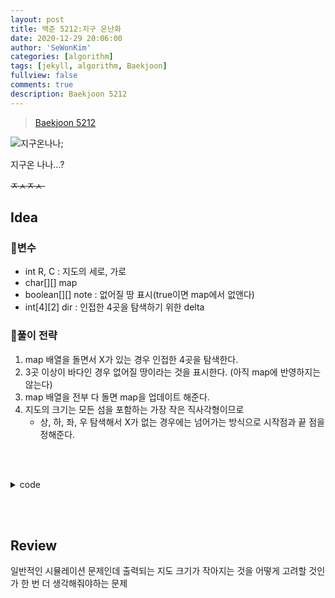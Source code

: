 ```yaml
---
layout: post
title: 백준 5212:지구 온난화
date: 2020-12-29 20:06:00
author: 'SeWonKim'
categories: [algorithm]
tags: [jekyll, algorithm, Baekjoon]
fullview: false
comments: true
description: Baekjoon 5212
---
```


> [Baekjoon 5212](https://www.acmicpc.net/problem/5212)

![지구온나나](https://image.fmkorea.com/files/attach/new/20190607/44021718/977763242/1880325642/c773019b27d1a0d542b75bbaab281d21.jpg);

지구온 나나...?

<del> ㅈㅅㅈㅅ </del>
&nbsp;  

## Idea

### 🥚변수

- int R, C : 지도의 세로, 가로
- char[][] map 
- boolean[][] note : 없어질 땅 표시(true이면 map에서 없앤다)
- int[4][2] dir : 인접한 4곳을 탐색하기 위한 delta 
  
### 🍳풀이 전략

1. map 배열을 돌면서 X가 있는 경우 인접한 4곳을 탐색한다.
2. 3곳 이상이 바다인 경우 없어질 땅이라는 것을 표시한다. (아직 map에 반영하지는 않는다)
3. map 배열을 전부 다 돌면 map을 업데이트 해준다.
4. 지도의 크기는 모든 섬을 포함하는 가장 작은 직사각형이므로
      - 상, 하, 좌, 우 탐색해서 X가 없는 경우에는 넘어가는 방식으로 시작점과 끝 점을 정해준다.

&nbsp;  
&nbsp;


<details>
<summary>code</summary>
<div markdown="1">

```java
import java.io.*;
import java.util.*;

public class Main {

	static int[][] dir = { {-1, 0}, {1, 0}, {0, -1}, {0, 1} };
	public static void main(String[] args) throws Exception {
		BufferedReader br = new BufferedReader(new InputStreamReader(System.in));
		StringTokenizer st = new StringTokenizer(br.readLine(), " ");
		int R = Integer.parseInt(st.nextToken());
		int C = Integer.parseInt(st.nextToken());
		char[][] map = new char[R][C];
		
		for (int r = 0; r < R; r++) {
			map[r] = br.readLine().toCharArray();
		}
		
        // 없어질 섬 탐색
		boolean[][] note = new boolean[R][C];
		for (int r = 0; r < R; r++) {
			for (int c = 0; c < C; c++) {
				if(map[r][c] == 'X') {
					int count = 0;
					for (int i = 0; i <4; i++) {
						int nr = r + dir[i][0];
						int nc = c + dir[i][1];
						
						if(nr < 0 || nr >= R || nc < 0 || nc >= C)	count++;
						else if(nr >= 0 && nr < R && nc >= 0 && nc < C && map[nr][nc] == '.')	count++;
					}
					
					if(count >= 3)	note[r][c] = true;
				}
			}
		}
		
		// 노트 갱신
		for (int r = 0; r < R; r++) {
			for (int c = 0; c < C; c++) {
				if(note[r][c])	map[r][c] = '.';
			}
		}
		
        // 프린트 할 지도 범위 정해주기 
		int top, bottom, left, right;
		for (top = 0; top < R; top++) {
			boolean isEmpty = true;
			for (int c = 0; c < C; c++) {
				if(map[top][c] == 'X') {
					isEmpty = false;
					break;
				}
			}
			if(!isEmpty)	break;
		}
		
		for (bottom = R-1; bottom >= 0; bottom--) {
			boolean isEmpty = true;
			for (int c = 0; c < C; c++) {
				if(map[bottom][c] == 'X') {
					isEmpty = false;
					break;
				}
			}
			if(!isEmpty)	break;
		}
		
		for (left = 0; left < C; left++) {
			boolean isEmpty = true;
			for (int r = top; r <= bottom; r++) {
				if(map[r][left] == 'X') {
					isEmpty = false;
					break;
				}
			}
			if(!isEmpty)	break;
		}
		
		for (right = C-1; right >= 0; right--) {
			boolean isEmpty = true;
			for (int r = top; r <= bottom; r++) {
				if(map[r][right] == 'X') {
					isEmpty = false;
					break;
				}
			}
			if(!isEmpty)	break;
		}
		
		
		for (int i = top; i <= bottom; i++) {
			for (int j = left; j <= right; j++) {
				System.out.print(map[i][j]);
			}
			System.out.println();
		}		
	}

}
```

</div>
</details>

&nbsp;  
&nbsp;

## Review

일반적인 시뮬레이션 문제인데 출력되는 지도 크기가 작아지는 것을 어떻게 고려할 것인가 한 번 더 생각해줘야하는 문제

&nbsp;  
&nbsp;
